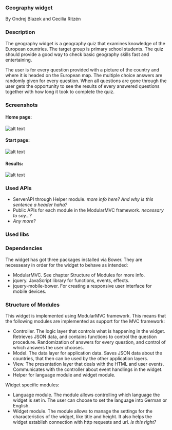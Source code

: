 ### Geography widget

By Ondrej Blazek and Cecilia Ritzén

### Description 

The geography widget is a geography quiz that examines knowledge of the European countries. The target group is primary school students. The quiz should provide a good way to check basic geography skills fast and entertaining.

The user is for every question provided with a picture of the country and where it is headed on the European map. The multiple choice answers are randomly given for every question. When all questions are gone through the user gets the opportunity to see the results of every answered questions together with how long it took to complete the quiz.

### Screenshots 
#### Home page:
![alt text](../../screenshots/screen_1.png "Screenshot #1")

#### Start page:
![alt text](../../screenshots/screen_2.png "Screenshot #2")

#### Results:
![alt text](../../screenshots/screen_3.png "Screenshot #3")

### Used APIs 

- ServerAPI through Helper module. *more info here? And why is this sentence a header haha?*
- Public APIs for each module in the ModularMVC framework. *necessary to say...?*
- *Any more?*


### Used libs 


### Dependencies 
The widget has got three packages installed via Bower. They are necesseary in order for the widget to behave as intended:
- ModularMVC. See chapter Structure of Modules for more info.
- jquery. JavaScript library for functions, events, effects.
- jquery-mobile-bower. For creating a responsive user interface for mobile devices.

### Structure of Modules
This widget is implemented using ModularMVC framework. This means that the following modules are implemented as support for the MVC framework:
- Controller. The logic layer that controls what is happening in the widget. Retrieves JSON data, and contains functions to control the question procedure. Randomization of answers for every question, and control of which answers the user chooses. 
- Model. The data layer for application data. Saves JSON data about the countries, that then can be used by the other application layers.  
- View. The presentation layer that deals with the HTML and user events. Communicates with the controller about event handlings in the widget.
- Helper for language module and widget module.

Widget specific modules:
- Language module. The module allows controlling which language the widget is set in. The user can choose to set the language into German or English.
- Widget module. The module allows to manage the settings for the characteristics of the widget, like title and height. It also helps the widget establish connection with http requests and url. *is this right?*
